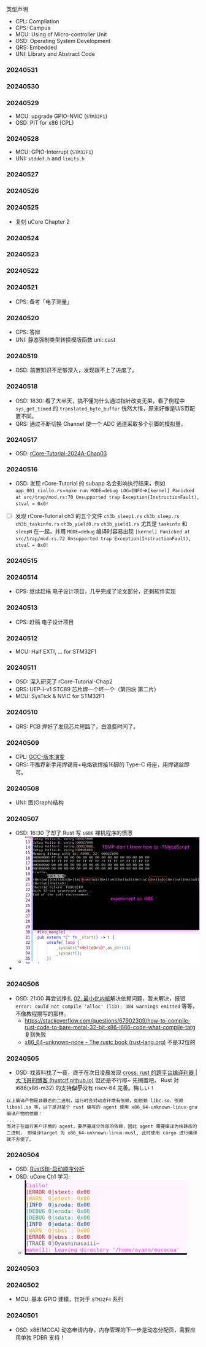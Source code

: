 
类型声明
- CPL: Compilation
- CPS: Campus
- MCU: Using of Micro-controller Unit
- OSD: Operating System Development
- QRS: Embedded
- UNI: Library and Abstract Code

### 20240531

### 20240530

### 20240529

- MCU: upgrade GPIO-NVIC (`STM32F1`)
- OSD: PIT for x86 (CPL)

### 20240528

- MCU: GPIO-Interrupt (`STM32F1`)
- UNI: `stddef.h` and `limits.h`

### 20240527

### 20240526

### 20240525

- 复刻 uCore Chapter 2

### 20240524

### 20240523

### 20240522

### 20240521

- CPS: 备考「电子测量」

### 20240520

- CPS: 答辩
- UNI: 静态强制类型转换模版函数 uni::cast

### 20240519

- OSD: 前置知识不足够深入，发现跟不上了进度了。

### 20240518

- OSD: 1830: 看了大半天，搞不懂为什么通过指针改变无果，看了例程中 `sys_get_timed` 的 `translated_byte_buffer` 恍然大悟，原来好像是U/S页配置不同。
- QRS: 通过不断切换 Channel 使一个 ADC 通道采取多个引脚的模拟量。

### 20240517

- OSD: [rCore-Tutorial-2024A-Chap03](../操作系统/rCore-学习/rCore-Tutorial-2024A-Chap03.md) 

### 20240516

- OSD: 发现 rCore-Tutorial 的 subapp 名会影响执行结果，例如 `app_001_ciallo.rs`+`make run MODE=debug LOG=INFO`=>`[kernel] Panicked at src/trap/mod.rs:70 Unsupported trap Exception(InstructionFault), stval = 0x0!`
- [ ] 发现 rCore-Tutorial ch3 的五个文件 `ch3b_sleep1.rs` `ch3b_sleep.rs` `ch3b_taskinfo.rs` `ch3b_yield0.rs` `ch3b_yield1.rs` 尤其是 `taskinfo` 和 `sleepN` 在一起，并用 `MODE=debug` 编译时容易出现 `[kernel] Panicked at src/trap/mod.rs:72 Unsupported trap Exception(InstructionFault), stval = 0x0!` 

### 20240515

### 20240514

- CPS: 继续赶稿 电子设计项目，几乎完成了论文部分，还剩软件实现

### 20240513

- CPS: 赶稿 电子设计项目

### 20240512

- MCU: Half EXTI, ... for STM32F1

### 20240511

- OSD: 深入研究了 rCore-Tutorial-Chap2
- QRS: UEP-I-v1 STC89 芯片焊一个坏一个（第四块 第二片）
- MCU: SysTick & NVIC for STM32F1

### 20240510

- QRS: PCB 焊好了发现芯片短路了，白浪费时间了。

### 20240509

- CPL: [GCC-版本演变](../编译原理/GCC-版本演变.md) 
- QRS: 不推荐新手用焊锡膏+电烙铁焊接16脚的 Type-C 母座，用焊锡丝即可。

### 20240508

- UNI: 图(Graph)结构

### 20240507

- OSD: 16:30 了却了 Rust 写 `i686` 裸机程序的愤懑
	- ![img|400](../_pic/Pasted%20image%2020240507164610.png)
- 


### 20240506

- OSD: 21:00 再尝试挣扎 [02. 最小化内核](https://www.bookstack.cn/read/writing-an-os-in-rust/02-minimal-rust-kernel.md)解决依赖问题，暂未解决，报错 `error: could not compile 'alloc' (lib); 384 warnings emitted` 等等，不像教程描写的那样。
	- https://stackoverflow.com/questions/67902309/how-to-compile-rust-code-to-bare-metal-32-bit-x86-i686-code-what-compile-targ 复刻失败
	- [x86_64-unknown-none - The rustc book (rust-lang.org)](https://doc.rust-lang.org/rustc/platform-support/x86_64-unknown-none.html#cross-compilation-toolchains-and-c-code) 不是32位的

### 20240505

- OSD: 找资料找了一夜，终于在次日凌晨发现 [cross: rust 的跨平台编译利器 | 大飞哥的博客 (hustclf.github.io)](https://hustclf.github.io/posts/3d1fe733/) 但还是不行耶~ 先搁置吧， Rust 对 i686(x86-m32) 的支持**似乎**没有 riscv-64 完善。悔しい！

```
以上编译产物是非静态的二进制，运行时会对动态环境有依赖，如依赖 libc.so、依赖 libssl.so 等，以下是对某个 rust 编写的 agent 使用 x86_64-unknown-linux-gnu 编译产物的依赖：
...
而对于在运行客户环境的 agent，要尽量减少外部的依赖，因此 agent 需要编译为纯静态的二进制， 即编译target 为 x86_64-unknown-linux-musl, 此时使用 cargo 进行编译就不方便了。
```


### 20240504

- OSD: [RustSBI-启动顺序分析](../操作系统/RustSBI-启动顺序分析.md) 
- OSD: uCore Ch1 学习:
	- ![img](../_pic/Pasted%20image%2020240504151015.png)

### 20240503

### 20240502

- MCU: 基本 GPIO 建模，针对于 `STM32F4` 系列

### 20240501

- OSD: x86(MCCA) 动态申请内存，内存管理的下一步是动态分配页，需要应用单独 PDBR 支持！

